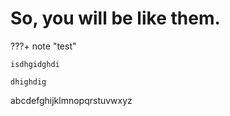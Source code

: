 # So, you will be like them.

???+ note "test"
     
    isdhgidghdi
     
    dhighdig


abcdefghijklmnopqrstuvwxyz
